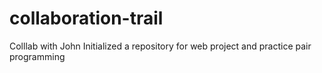 # collaboration-trail
Colllab with John
Initialized a repository for web project and practice pair programming
